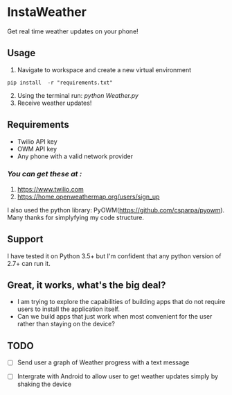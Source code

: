 # InstaWeather
Get real time weather updates on your phone!


## Usage

1. Navigate to workspace and create a new virtual environment
```
pip install  -r "requirements.txt"
```

2. Using the terminal run:  _python Weather.py_
3. Receive weather updates!


## Requirements

* Twilio API key
* OWM API key
* Any phone with a valid network provider


### _You can get these at :_

1. https://www.twilio.com
2. https://home.openweathermap.org/users/sign_up

I also used the python library: PyOWM(https://github.com/csparpa/pyowm). Many thanks for simplyfying my code structure.


## Support

I have tested it on Python 3.5+ but I'm confident that any python version of 2.7+ can run it.

## Great, it works, what's the big deal?

* I am trying to explore the capabilities of building apps that do not require users to install the application itself. 
* Can we build apps that just work when most convenient for the user rather than staying on the device?

## **TODO**

- [ ] Send user a graph of Weather progress with a text message
- [ ] Intergrate with Android to allow user to get weather updates simply by shaking the device

